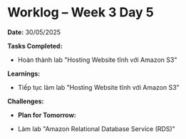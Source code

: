 # Worklog – Week 3 Day 5

**Date:** 30/05/2025

**Tasks Completed:**

- Hoàn thành lab "Hosting Website tĩnh với Amazon S3"

**Learnings:**

- Tiếp tục làm lab "Hosting Website tĩnh với Amazon S3"

**Challenges:**

- **Plan for Tomorrow:**

- Làm lab "Amazon Relational Database Service (RDS)"
